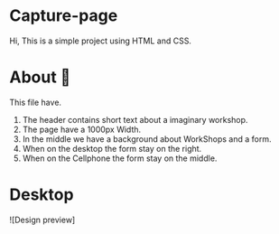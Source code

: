 # Capture-page
Hi, This is a simple project using HTML and CSS.
# About 📝
This file have.
1. The header contains short text about a imaginary workshop.
2. The page have a 1000px Width.
3. In the middle we have a background about WorkShops and a form.
4. When on the desktop the form stay on the right.
4. When on the Cellphone the form stay on the middle.
# Desktop
![Design preview]
